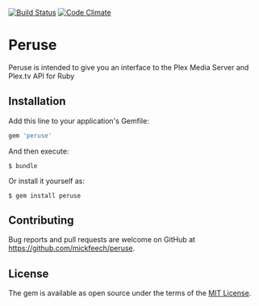 [![Build Status](https://travis-ci.org/mickfeech/peruse.svg?branch=master)](https://travis-ci.org/mickfeech/peruse) [![Code Climate](https://codeclimate.com/github/mickfeech/peruse/badges/gpa.svg)](https://codeclimate.com/github/mickfeech/peruse)
# Peruse

Peruse is intended to give you an interface to the Plex Media Server and Plex.tv API for Ruby

## Installation

Add this line to your application's Gemfile:

```ruby
gem 'peruse'
```

And then execute:

    $ bundle

Or install it yourself as:

    $ gem install peruse


## Contributing

Bug reports and pull requests are welcome on GitHub at https://github.com/mickfeech/peruse.


## License

The gem is available as open source under the terms of the [MIT License](http://opensource.org/licenses/MIT).

